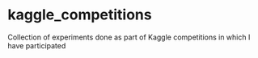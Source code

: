 # kaggle_competitions
Collection of experiments done as part of Kaggle competitions in which I have participated
